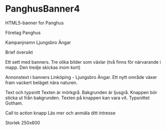 # PanghusBanner4

HTML5-banner for Panghus

Företag Panghus

Kampanjnamn Ljungsbro Ängar

Brief översikt

Ett sett med banners. Tre olika bilder som växlar (två finns för närvarande i mapp. Den tredje skickas inom kort)

Annonstext i banners Linköping - Ljungsbro Ängar. Ett nytt område växer fram vackert beläget nära naturen.

Text och typsnitt Texten är mörkgrå. Bakgrunden är ljusgrå. Knappen bör sticka ut från bakgrunden. Texten på knappen kan vara vit. Typsnittet Gotham.

Call to action knapp Läs mer och anmäla ditt intresse

Storlek  250x600
